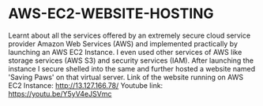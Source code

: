 # AWS-EC2-WEBSITE-HOSTING
Learnt about all the services offered by an extremely secure cloud service provider Amazon Web Services (AWS) and implemented practically by launching an AWS EC2 Instance. I even used other services of AWS like storage services (AWS S3) and security services (IAM). After launching the instance I secure shelled into the same and further hosted a website named 'Saving Paws' on that virtual server. 
Link of the website running on AWS EC2 Instance: 
http://13.127.166.78/
Youtube link:  https://youtu.be/Y5yV4eJSVmc


